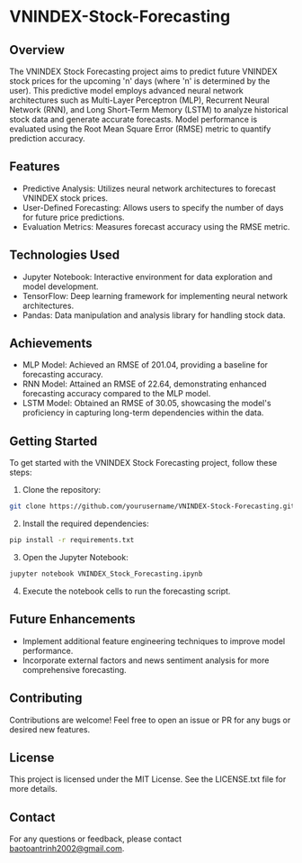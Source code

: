 # VNINDEX-Stock-Forecasting

## Overview
The VNINDEX Stock Forecasting project aims to predict future VNINDEX stock prices for the upcoming 'n' days (where 'n' is determined by the user). This predictive model employs advanced neural network architectures such as Multi-Layer Perceptron (MLP), Recurrent Neural Network (RNN), and Long Short-Term Memory (LSTM) to analyze historical stock data and generate accurate forecasts. Model performance is evaluated using the Root Mean Square Error (RMSE) metric to quantify prediction accuracy.
## Features
- Predictive Analysis: Utilizes neural network architectures to forecast VNINDEX stock prices.
- User-Defined Forecasting: Allows users to specify the number of days for future price predictions.
- Evaluation Metrics: Measures forecast accuracy using the RMSE metric.
## Technologies Used
- Jupyter Notebook: Interactive environment for data exploration and model development.
- TensorFlow: Deep learning framework for implementing neural network architectures.
- Pandas: Data manipulation and analysis library for handling stock data.
## Achievements
- MLP Model: Achieved an RMSE of 201.04, providing a baseline for forecasting accuracy.
- RNN Model: Attained an RMSE of 22.64, demonstrating enhanced forecasting accuracy compared to the MLP model.
- LSTM Model: Obtained an RMSE of 30.05, showcasing the model's proficiency in capturing long-term dependencies within the data.
## Getting Started
To get started with the VNINDEX Stock Forecasting project, follow these steps:

1. Clone the repository:
```sh
git clone https://github.com/yourusername/VNINDEX-Stock-Forecasting.git
```
2. Install the required dependencies:
```sh
pip install -r requirements.txt
```
3. Open the Jupyter Notebook:
```sh
jupyter notebook VNINDEX_Stock_Forecasting.ipynb
```
4. Execute the notebook cells to run the forecasting script.

## Future Enhancements
- Implement additional feature engineering techniques to improve model performance.
- Incorporate external factors and news sentiment analysis for more comprehensive forecasting.
## Contributing
Contributions are welcome! Feel free to open an issue or PR for any bugs or desired new features.
## License
This project is licensed under the MIT License. See the LICENSE.txt file for more details.
## Contact
For any questions or feedback, please contact baotoantrinh2002@gmail.com.
